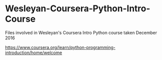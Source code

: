 # Wesleyan-Coursera-Python-Intro-Course
Files involved in Wesleyan's Coursera Intro Python course taken December 2016

https://www.coursera.org/learn/python-programming-introduction/home/welcome

